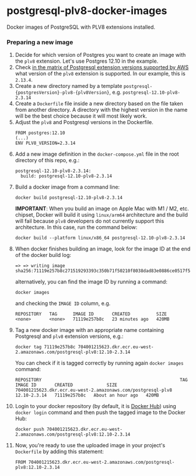 # postgresql-plv8-docker-images
Docker images of PostgreSQL with PLV8 extensions installed.

### Preparing a new image

1. Decide for which version of Postgres you want to create an image with the `plv8` extension. Let's use Postgres 12.10 in the example.
2. Check [in the matrix of Postgresql extension versions supported by AWS](https://docs.aws.amazon.com/AmazonRDS/latest/PostgreSQLReleaseNotes/postgresql-extensions.html) what version of the `plv8` extension is supported. In our example, this is `2.13.4`.
3. Create a new directory named by a template `postgresql-{postgresVersion}-plv8-{plv8Version}`, e.g. `postgresql-12.10-plv8-2.3.14`
4. Create a `Dockerfile` file inside a new directory based on the file taken from another directory. A directory with the highest version in the name will be the best choice because it will most likely work.
5. Adjust the `plv8` and Postgresql versions in the Dockerfile.
    ```
    FROM postgres:12.10
    (...)
    ENV PLV8_VERSION=2.3.14
    ```
6. Add a new image definition in the `docker-compose.yml` file in the root directory of this repo, e.g.:
    ```
    postgresql-12.10-plv8-2.3.14:
      build: postgresql-12.10-plv8-2.3.14
    ```
7. Build a docker image from a command line:
    ```
    docker build postgresql-12.10-plv8-2.3.14
    ```
   **IMPORTANT**: When you build an image on Apple Mac with M1 / M2, etc. chipset, Docker will build it using `linux/arm64` architecture and the build will fail because `plv8` developers do not currently support this architecture. In this case, run the command below:
    ```
   docker build --platform linux/x86_64 postgresql-12.10-plv8-2.3.14
   ```
8. When docker finishes building an image, look for the image ID at the end of the docker build log:
    ```
    => => writing image sha256:71119e257b8c271519293393c350b71f50210f8038dad83e0886ce0517f554e8
    ```
    alternatively, you can find the image ID by running a command:
    ```
    docker images
    ```
    and checking the `IMAGE ID` column, e.g.
    ```
    REPOSITORY   TAG      IMAGE ID       CREATED          SIZE
    <none>       <none>   71119e257b8c   23 minutes ago   420MB
    ```
9. Tag a new docker image with an appropriate name containing Postgresql and `plv8` extension versions, e.g.:
    ```
    docker tag 71119e257b8c 704001215623.dkr.ecr.eu-west-2.amazonaws.com/postgresql-plv8:12.10-2.3.14
    ```
    You can check if it is tagged correctly by running again `docker images` command:
    ```
    REPOSITORY                                                     TAG            IMAGE ID       CREATED             SIZE
    704001215623.dkr.ecr.eu-west-2.amazonaws.com/postgresql-plv8   12.10-2.3.14   71119e257b8c   About an hour ago   420MB
    ```
10. Login to your docker repository (by default, it is [Docker Hub](https://hub.docker.com/)) using `docker login` command and then push the tagged image to the Docker Hub:
    ```
    docker push 704001215623.dkr.ecr.eu-west-2.amazonaws.com/postgresql-plv8:12.10-2.3.14
    ```
11. Now, you're ready to use the uploaded image in your project's `Dockerfile` by adding this statement:
    ```
    FROM 704001215623.dkr.ecr.eu-west-2.amazonaws.com/postgresql-plv8:12.10-2.3.14
    ```
